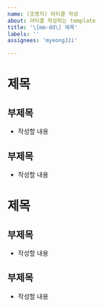 ```yaml
---
name: (조명지) 아티클 작성
about: 아티클 작성하는 template 
title: '\[mm-dd\] 제목'
labels: ''
assignees: 'myeongJJi'

---
```



# 제목

## 부제목

- 작성할 내용


## 부제목

- 작성할 내용


# 제목

## 부제목

- 작성할 내용 


## 부제목

- 작성할 내용
